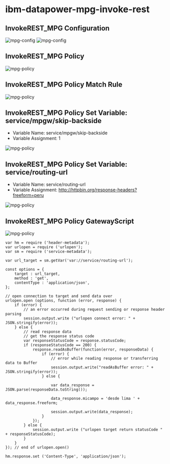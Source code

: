 # ibm-datapower-mpg-invoke-rest

## InvokeREST_MPG Configuration
![mpg-config](/images/ibm-datapower-mpg-invoke-config1.png)
![mpg-config](/images/ibm-datapower-mpg-invoke-config2.png)

## InvokeREST_MPG Policy
![mpg-policy](/images/ibm-datapower-mpg-invoke-policy.png)

## InvokeREST_MPG Policy Match Rule
![mpg-policy](/images/ibm-datapower-mpg-invoke-policy.png)

## InvokeREST_MPG Policy Set Variable: service/mpgw/skip-backside
- Variable Name: service/mpgw/skip-backside
- Variable Assignment: 1

![mpg-policy](/images/ibm-datapower-mpg-invoke-policy-setvariable-skip.png)

## InvokeREST_MPG Policy Set Variable: service/routing-url
- Variable Name: service/routing-url
- Variable Assignment: http://httpbin.org/response-headers?freeform=peru

![mpg-policy](/images/ibm-datapower-mpg-invoke-policy-setvariable-routing-url.png)

## InvokeREST_MPG Policy GatewayScript

![mpg-policy](/images/ibm-datapower-mpg-invoke-policy.png)

```
var hm = require ('header-metadata');
var urlopen = require ('urlopen');
var sm = require ('service-metadata');

var url_target = sm.getVar('var://service/routing-url');

const options = {
    target : url_target,
    method : 'get',
	contentType : 'application/json',
};

// open connection to target and send data over
urlopen.open (options, function (error, response) {
    if (error) {
        // an error occurred during request sending or response header parsing
        session.output.write ("urlopen connect error: " + JSON.stringify(error));
    } else {
        // read response data
        // get the response status code
        var responseStatusCode = response.statusCode;
        if (responseStatusCode == 200) {
            response.readAsBuffer(function(error, responseData) {
                if (error) {
                    // error while reading response or transferring data to Buffer
                    session.output.write("readAsBuffer error: " + JSON.stringify(error));
                } else {
					
					var data_response = JSON.parse(responseData.toString());

					data_response.micampo = 'desde lima ' + data_response.freeform;
					
					session.output.write(data_response);
                } 
            });
        } else {
            session.output.write ("urlopen target return statusCode " + responseStatusCode);
        }
    }
}); // end of urlopen.open()

hm.response.set ('Content-Type', 'application/json');
```